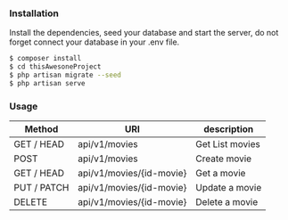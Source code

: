 
### Installation

Install the dependencies, seed your database and start the server, do not forget connect your database in your .env file.

```sh
$ composer install
$ cd thisAwesoneProject
$ php artisan migrate --seed
$ php artisan serve
```


### Usage

| Method  | URI  |  description |
| ------------ | ------------ | ------------ |
|  GET / HEAD  | api/v1/movies   | Get List movies  |
|POST   |api/v1/movies   |  Create movie  |
|  GET / HEAD  |api/v1/movies/{id-movie}   |  Get a movie  |
| PUT / PATCH  | api/v1/movies/{id-movie}  | Update a movie  |
| DELETE  |api/v1/movies/{id-movie}   |   Delete a movie| |


 
